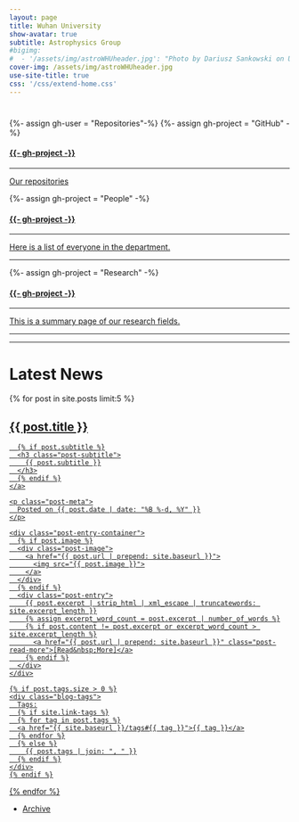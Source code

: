 ```yaml
---
layout: page
title: Wuhan University
show-avatar: true
subtitle: Astrophysics Group
#bigimg:
#  - '/assets/img/astroWHUheader.jpg': "Photo by Dariusz Sankowski on Unsplash"
cover-img: /assets/img/astroWHUheader.jpg
use-site-title: true
css: '/css/extend-home.css'
---
```


<h1 class="text-center"></h1>

<div class="spacer"></div>

<div class="row text-center">
  <div class="col-md-4 col-md-offset-0 col-sm-4 col-sm-offset-0 col-xs-12 col-xs-offset-0 text-center">
    <div class="project-card">
      {%- assign gh-user = "Repositories"-%}
      {%- assign gh-project = "GitHub" -%}
      <a target="_blank" href="https://github.com/astroWHU/{{- gh-project -}}" class="project-link" title="Go to Github Poject Page">
        <span class="fa-stack fa-4x">
          <i class="fa fa-square fa-stack-2x stack-color"></i>
          <i class="fa fa-terminal fa-stack-1x fa-inverse"></i>
        </span>
        <h4>{{- gh-project -}}</h4>
        <hr class="seperator">
        <p class="text-muted">Our repositories</p>
      </a>
    </div>
  </div>
  <div class="col-md-4 col-md-offset-0 col-sm-4 col-sm-offset-0 col-xs-12 col-xs-offset-0 text-center">
    <div class="project-card">
      {%- assign gh-project = "People" -%}
      <a target="_bxlank" href="https://astroWHU.github.io/everyone" class="project-link" title="Meet the People">
        <span class="fa-stack fa-4x">
          <i class="fa fa-square fa-stack-2x stack-color"></i>
          <i class="fa fa-user fa-stack-1x fa-inverse"></i>
        </span>
        <h4>{{- gh-project -}}</h4>
        <hr class="seperator">
        <p class="text-muted">Here is a list of everyone in the department.</p>
        <hr class="seperator">
      </a>
    </div>
  </div>
  <div class="col-md-4 col-md-offset-0 col-sm-4 col-sm-offset-0 col-xs-12 col-xs-offset-0 text-center">
    <div class="project-card">
    {%- assign gh-project = "Research" -%}
      <a target="_blank" href="https://astroWHU.github.io/researchfields" class="project-link" title="Explore our Research">
        <span class="fa-stack fa-4x">
          <i class="fa fa-square fa-stack-2x stack-color"></i>
          <i class="fa fa-area-chart" aria-hidden="true"></i>
        </span>
        <h4>{{- gh-project -}}</h4>
        <hr class="seperator">
        <p class="text-muted">This is a summary page of our research fields.</p>
        <hr class="seperator">
      </a>
    </div>
  </div>
</div>

----

<h1 class="text-center">Latest News</h1>
<div class="spacer"></div>

<div class="posts-list">
  {% for post in site.posts limit:5 %}
  <article class="post-preview">
    <a href="{{ post.url | prepend: site.baseurl }}">
      <h2 class="post-title">{{ post.title }}</h2>

      {% if post.subtitle %}
      <h3 class="post-subtitle">
        {{ post.subtitle }}
      </h3>
      {% endif %}
    </a>

    <p class="post-meta">
      Posted on {{ post.date | date: "%B %-d, %Y" }}
    </p>

    <div class="post-entry-container">
      {% if post.image %}
      <div class="post-image">
        <a href="{{ post.url | prepend: site.baseurl }}">
          <img src="{{ post.image }}">
        </a>
      </div>
      {% endif %}
      <div class="post-entry">
        {{ post.excerpt | strip_html | xml_escape | truncatewords: site.excerpt_length }}
        {% assign excerpt_word_count = post.excerpt | number_of_words %}
        {% if post.content != post.excerpt or excerpt_word_count > site.excerpt_length %}
          <a href="{{ post.url | prepend: site.baseurl }}" class="post-read-more">[Read&nbsp;More]</a>
        {% endif %}
      </div>
    </div>

    {% if post.tags.size > 0 %}
    <div class="blog-tags">
      Tags:
      {% if site.link-tags %}
      {% for tag in post.tags %}
      <a href="{{ site.baseurl }}/tags#{{ tag }}">{{ tag }}</a>
      {% endfor %}
      {% else %}
        {{ post.tags | join: ", " }}
      {% endif %}
    </div>
    {% endif %}

   </article>
  {% endfor %}
</div>

<ul class="pager main-pager">
  <li>
    <a href="{{site.baseurl}}/blog">Archive </a>
  </li>
</ul>
